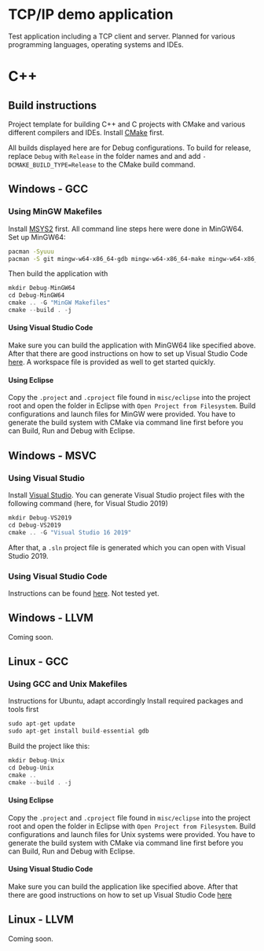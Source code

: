 # TCP/IP demo application

Test application including a TCP client and server. Planned for various programming languages,
operating systems and IDEs.

# C++

## Build instructions 

Project template for building C++ and C projects with CMake and various different compilers
and IDEs. Install [CMake](https://cmake.org/install/) first.

All builds displayed here are for Debug configurations. To build for release, replace
`Debug` with `Release` in the folder names and and add `-DCMAKE_BUILD_TYPE=Release` 
to the CMake build command.

## Windows - GCC

### Using MinGW Makefiles

Install [MSYS2](https://www.msys2.org/) first. All command line steps here were done
in MinGW64. Set up MinGW64:

```sh
pacman -Syuuu
pacman -S git mingw-w64-x86_64-gdb mingw-w64-x86_64-make mingw-w64-x86_64-cmake mingw-w64-x86_64-gcc
```

Then build the application with

```cpp
mkdir Debug-MinGW64
cd Debug-MinGW64
cmake .. -G "MinGW Makefiles"
cmake --build . -j
```

#### Using Visual Studio Code

Make sure you can build the application with MinGW64 like specified above. After that
there are good instructions on how to set up Visual Studio Code 
[here](https://code.visualstudio.com/docs/cpp/config-mingw). A workspace file is provided as well
to get started quickly.

#### Using Eclipse

Copy the `.project` and `.cproject` file found in `misc/eclipse` into the project root
and open the folder in Eclipse with `Open Project from Filesystem`. Build configurations and 
launch files for MinGW were provided. You have to generate the build system with CMake via 
command line first before you can Build, Run and Debug with Eclipse.

## Windows - MSVC

### Using Visual Studio

Install [Visual Studio](https://visualstudio.microsoft.com/).
You can generate Visual Studio project files with the following command 
(here, for Visual Studio 2019)

```cpp
mkdir Debug-VS2019
cd Debug-VS2019
cmake .. -G "Visual Studio 16 2019"
```

After that, a `.sln` project file is generated which you can open with Visual Studio 2019.

###  Using Visual Studio Code

Instructions can be found [here](https://code.visualstudio.com/docs/cpp/config-msvc).
Not tested yet.

## Windows - LLVM

Coming soon.

## Linux - GCC

### Using GCC and Unix Makefiles

Instructions for Ubuntu, adapt accordingly
Install required packages and tools first

```cpp
sudo apt-get update
sudo apt-get install build-essential gdb
```

Build the project like this: 

```cpp
mkdir Debug-Unix
cd Debug-Unix
cmake .. 
cmake --build . -j
```

#### Using Eclipse

Copy the `.project` and `.cproject` file found in `misc/eclipse` into the project root
and open the folder in Eclipse with `Open Project from Filesystem`. Build configurations and 
launch files for Unix systems were provided. You have to generate the build system with CMake via 
command line first before you can Build, Run and Debug with Eclipse.

#### Using Visual Studio Code

Make sure you can build the application like specified above. After that
there are good instructions on how to set up Visual Studio Code 
[here](https://code.visualstudio.com/docs/cpp/config-linux)

## Linux - LLVM

Coming soon.








